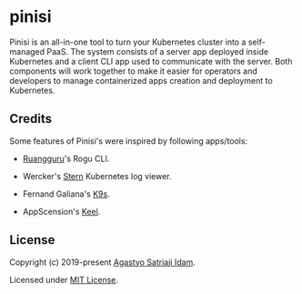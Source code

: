 # pinisi

Pinisi is an all-in-one tool to turn your Kubernetes cluster into a self-managed PaaS. 
The system consists of a server app deployed inside Kubernetes and a client CLI app used to communicate with the server.
Both components will work together to make it easier for operators and developers to manage containerized apps creation and deployment to Kubernetes. 

## Credits

Some features of Pinisi's were inspired by following apps/tools: 

* [Ruangguru](https://ruangguru.com/)'s Rogu CLI. 

* Wercker's [Stern](https://github.com/wercker/stern) Kubernetes log viewer.

* Fernand Galiana's [K9s](https://k9ss.io).

* AppScension's [Keel](https://keel.sh).

## License

Copyright (c) 2019-present [Agastyo Satriaji Idam](https://github.com/satriajidam).

Licensed under [MIT License](./LICENSE).
